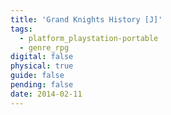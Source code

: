 ```yaml
---
title: 'Grand Knights History [J]'
tags:
  - platform_playstation-portable
  - genre_rpg
digital: false
physical: true
guide: false
pending: false
date: 2014-02-11
---
```

